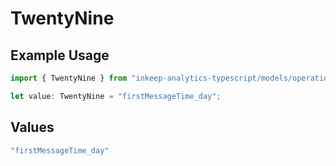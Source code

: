 # TwentyNine

## Example Usage

```typescript
import { TwentyNine } from "inkeep-analytics-typescript/models/operations";

let value: TwentyNine = "firstMessageTime_day";
```

## Values

```typescript
"firstMessageTime_day"
```